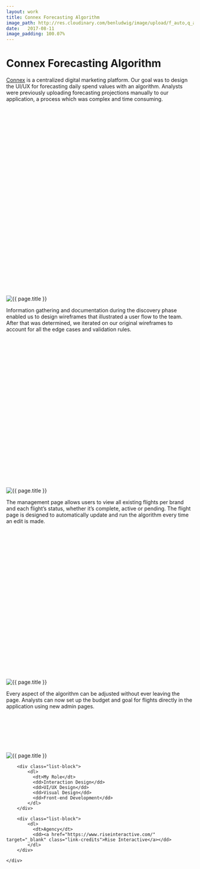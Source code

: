 ```yaml
---
layout: work
title: Connex Forecasting Algorithm
image_path: http://res.cloudinary.com/benludwig/image/upload/f_auto,q_auto/v1505269109/Connex-Budget-1_nzsdu7.jpg
date:   2017-08-11
image_padding: 100.07%
---
```

<div class="grid-container">
<div class="grid">
<div class="grid-sizer"></div>

<div class="grid-item">
  <div class="copy-block revealblock">
    <h1>Connex Forecasting Algorithm</h1>
    <p><a href="https://www.riseinteractive.com/connex/data-analytics-software" target="_blank" class="link-inline">Connex</a> is a centralized digital marketing platform. Our goal was to design the UI/UX for forecasting daily spend values with an algorithm. Analysts were previously uploading forecasting projections manually to our application, a process which was complex and time consuming.</p>
  </div>
</div>

<div class="grid-item">
<div class="imgblock revealblock" style="padding-top: 100.07%">
  <div class="signal"></div>
  <div class="imgfull">
  <img src="http://res.cloudinary.com/benludwig/image/upload/f_auto,q_auto/v1505269109/Connex-Budget-1_nzsdu7.jpg" alt="{{ page.title }}" onload="imgLoaded(this)">
</div>
</div>
</div>

<div class="grid-item">
  <div class="copy-block revealblock">
    <p>Information gathering and documentation during the discovery phase enabled us to design wireframes that illustrated a user flow to the team. After that was determined, we iterated on our original wireframes to account for all the edge cases and validation rules.</p>
  </div>
</div>

<div class="grid-item">
<div class="imgblock revealblock" style="padding-top: 79.47%">
  <div class="signal"></div>
  <div class="imgfull">
  <img src="http://res.cloudinary.com/benludwig/image/upload/f_auto,q_auto/v1505269112/Connex-Budget-4_zvqnas.jpg" alt="{{ page.title }}" onload="imgLoaded(this)">
</div>
</div>
</div>

<div class="grid-item">
  <div class="copy-block revealblock">
    <p>The management page allows users to view all existing flights per brand and each flight’s status, whether it’s complete, active or pending. The flight page is designed to automatically update and run the algorithm every time an edit is made.</p>
  </div>
</div>

<div class="grid-item">
<div class="imgblock revealblock" style="padding-top: 79.47%">
  <div class="signal"></div>
  <div class="imgfull">
  <img src="http://res.cloudinary.com/benludwig/image/upload/f_auto,q_auto/v1505269112/Connex-Budget-2_pksyd2.jpg" alt="{{ page.title }}" onload="imgLoaded(this)">
</div>
</div>
</div>

<div class="grid-item">
  <div class="copy-block revealblock">
    <p>Every aspect of the algorithm can be adjusted without ever leaving the page. Analysts can now set up the budget and goal for flights directly in the application using new admin pages.</p>
  </div>
</div>

<div class="grid-item">
<div class="imgblock revealblock" style="padding-top: 100.07">
  <div class="signal"></div>
  <div class="imgfull">
  <img src="http://res.cloudinary.com/benludwig/image/upload/f_auto,q_auto/v1505269114/Connex-Budget-3_hxrvik.jpg" alt="{{ page.title }}" onload="imgLoaded(this)">
</div>
</div>
</div>

<div class="grid-item">
  <div class="copy-block revealblock">
    <div class="list-blocks">

        <div class="list-block">
            <dl>
              <dt>My Role</dt>
              <dd>Interaction Design</dd>
              <dd>UI/UX Design</dd>
              <dd>Visual Design</dd>
              <dd>Front-end Development</dd>
            </dl>
        </div>

        <div class="list-block">
            <dl>
              <dt>Agency</dt>
              <dd><a href="https://www.riseinteractive.com/" target="_blank" class="link-credits">Rise Interactive</a></dd>
            </dl>
        </div>

    </div>
  </div>
</div>


</div>
</div>
